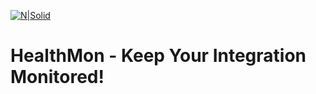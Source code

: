 [![N|Solid](http://www.rockit.consulting/images/logo-fixed.png)](http://www.rockit.consulting)

# HealthMon - Keep Your Integration Monitored!





